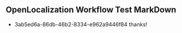 ## OpenLocalization Workflow Test MarkDown
* 3ab5ed6a-86db-46b2-8334-e962a9446f84 thanks!

<!--HONumber=Sep16_HO1-->


